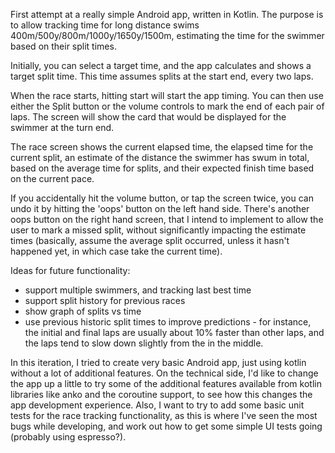 First attempt at a really simple Android app, written in Kotlin. The purpose is to allow tracking 
time for long distance swims 400m/500y/800m/1000y/1650y/1500m, estimating the time for the swimmer
based on their split times.

Initially, you can select a target time, and the app calculates and shows a target split time. 
This time assumes splits at the start end, every two laps.

When the race starts, hitting start will start the app timing. You can then use either the Split 
button or the volume controls to mark the end of each pair of laps. The screen will show the card 
that would be displayed for the swimmer at the turn end. 

The race screen shows the current elapsed time, the elapsed time for the current split, an
estimate of the distance the swimmer has swum in total, based on the average time for splits, 
and their expected finish time based on the current pace.

If you accidentally hit the volume button, or tap the screen twice, you can undo it by hitting the
'oops' button on the left hand side. There's another oops button on the right hand screen, that I 
intend to implement to allow the user to mark a missed split, without significantly impacting the 
estimate times (basically, assume the average split occurred, unless it hasn't happened yet, in which
case take the current time).

Ideas for future functionality:

 * support multiple swimmers, and tracking last best time
 * support split history for previous races
 * show graph of splits vs time
 * use previous historic split times to improve predictions  - for instance, the initial and final
   laps are usually about 10% faster than other laps, and the laps tend to slow down slightly from
   the in the middle.

In this iteration, I tried to create very basic Android app, just using kotlin without a lot of 
additional features. On the technical side, I'd like to change the app up a little to try some of
the additional features available from kotlin libraries like anko and the coroutine support, to see
how this changes the app development experience. Also, I want to try to add some basic unit tests 
for the race tracking functionality, as this is where I've seen the most bugs while developing, and
work out how to get some simple UI tests going (probably using espresso?).